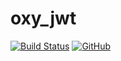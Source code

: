# oxy_jwt
[![Build Status](https://travis-ci.com/okrplay/oxy_jwt.svg?branch=master)](https://travis-ci.com/okrplay/oxy_jwt)
[![GitHub](https://img.shields.io/github/license/okrplay/oxy_jwt.svg)](https://github.com/okrplay/oxy_jwt/blob/master/LICENSE)